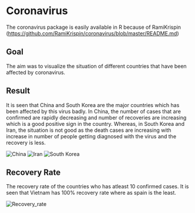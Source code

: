 # Coronavirus

The coronavirus package is easily available in R because of RamiKrispin (https://github.com/RamiKrispin/coronavirus/blob/master/README.md)

## Goal
The aim was to visualize the situation of different countries that have been affected by coronavirus. 

## Result

It is seen that China and South Korea are the major countries which has been affected by this virus badly.
In China, the number of cases that are confirmed are rapidly decreasing and number of recoveries are increasing which is a good 
positive sign in the country.
Whereas, in South Korea and Iran, the situation is not good as the death cases are increasing with increase in number of people getting diagnosed with the virus and the recovery is less.

![China](https://user-images.githubusercontent.com/47153425/75932541-aa3b7880-5e45-11ea-9b44-d3baaec76ac9.png)
![Iran](https://user-images.githubusercontent.com/47153425/75932966-c68be500-5e46-11ea-839c-c894e97908b1.png)
![South Korea](https://user-images.githubusercontent.com/47153425/75932972-c986d580-5e46-11ea-9101-b99eb50de4c3.png)

## Recovery Rate

The recovery rate of the countries who has atleast 10 confirmed cases. It is seen that Vietnam has 100% recovery rate where as spain is the least.

![Recovery_rate](https://user-images.githubusercontent.com/47153425/76154182-0e5c7780-60a6-11ea-8e26-694e03d05e1a.png)

